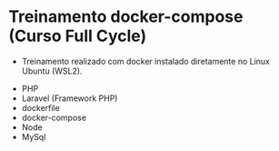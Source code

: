 # Treinamento docker-compose (Curso Full Cycle)

* Treinamento realizado com docker instalado diretamente no Linux Ubuntu (WSL2).
  
- PHP
- Laravel (Framework PHP)
- dockerfile
- docker-compose
- Node
- MySql